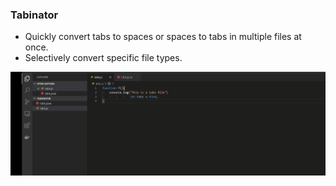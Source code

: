 ### Tabinator

- Quickly convert tabs to spaces or spaces to tabs in multiple files at once.
- Selectively convert specific file types.

![Tabs to Spaces Demo](assets/tabinator.gif)